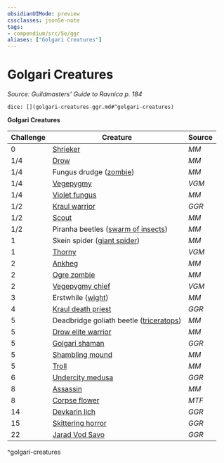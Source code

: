 ```yaml
---
obsidianUIMode: preview
cssclasses: json5e-note
tags:
- compendium/src/5e/ggr
aliases: ["Golgari Creatures"]
---
```

# Golgari Creatures
*Source: Guildmasters' Guide to Ravnica p. 184* 

`dice: [](golgari-creatures-ggr.md#^golgari-creatures)`

**Golgari Creatures**

| Challenge | Creature | Source |
|-----------|----------|--------|
| 0 | [Shrieker](/compendium/bestiary/plant/shrieker.md) | *MM* |
| 1/4 | [Drow](/compendium/bestiary/humanoid/drow.md) | *MM* |
| 1/4 | Fungus drudge ([zombie](/compendium/bestiary/undead/zombie.md)) | *MM* |
| 1/4 | [Vegepygmy](/compendium/bestiary/plant/vegepygmy-mpmm.md) | *VGM* |
| 1/4 | [Violet fungus](/compendium/bestiary/plant/violet-fungus.md) | *MM* |
| 1/2 | [Kraul warrior](/compendium/bestiary/humanoid/kraul-warrior-ggr.md) | *GGR* |
| 1/2 | [Scout](/compendium/bestiary/humanoid/scout.md) | *MM* |
| 1/2 | Piranha beetles ([swarm of insects](/compendium/bestiary/beast/swarm-of-insects.md)) | *MM* |
| 1 | Skein spider ([giant spider](/compendium/bestiary/beast/giant-spider.md)) | *MM* |
| 1 | [Thorny](/compendium/bestiary/plant/thorny-vegepygmy-mpmm.md) | *VGM* |
| 2 | [Ankheg](/compendium/bestiary/monstrosity/ankheg.md) | *MM* |
| 2 | [Ogre zombie](/compendium/bestiary/undead/ogre-zombie.md) | *MM* |
| 2 | [Vegepygmy chief](/compendium/bestiary/plant/vegepygmy-chief-mpmm.md) | *VGM* |
| 3 | Erstwhile ([wight](/compendium/bestiary/undead/wight.md)) | *MM* |
| 4 | [Kraul death priest](/compendium/bestiary/humanoid/kraul-death-priest-ggr.md) | *GGR* |
| 5 | Deadbridge goliath beetle ([triceratops](/compendium/bestiary/beast/triceratops.md)) | *MM* |
| 5 | [Drow elite warrior](/compendium/bestiary/humanoid/drow-elite-warrior.md) | *MM* |
| 5 | [Golgari shaman](/compendium/bestiary/humanoid/golgari-shaman-ggr.md) | *GGR* |
| 5 | [Shambling mound](/compendium/bestiary/plant/shambling-mound.md) | *MM* |
| 5 | [Troll](/compendium/bestiary/giant/troll.md) | *MM* |
| 6 | [Undercity medusa](/compendium/bestiary/monstrosity/undercity-medusa-ggr.md) | *GGR* |
| 8 | [Assassin](/compendium/bestiary/humanoid/assassin.md) | *MM* |
| 8 | [Corpse flower](/compendium/bestiary/plant/corpse-flower-mpmm.md) | *MTF* |
| 14 | [Devkarin lich](/compendium/bestiary/undead/devkarin-lich-ggr.md) | *GGR* |
| 15 | [Skittering horror](/compendium/bestiary/aberration/skittering-horror-ggr.md) | *GGR* |
| 22 | [Jarad Vod Savo](/compendium/bestiary/npc/jarad-vod-savo-ggr.md) | *GGR* |
^golgari-creatures